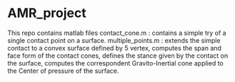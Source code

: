 # AMR_project
This repo contains matlab files
contact_cone.m : contains a simple try of a single contact point on a surface.
multiple_points.m :                                extends the simple contact to a convex surface defined by 5 vertex, 
                                                                 computes the span and face form of the contact cones,
                                                               defines the stance given by the contact on the surface,
                    computes the correspondent Gravito-Inertial cone applied to the Center of pressure of the surface.


